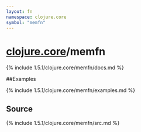 ```yaml
---
layout: fn
namespace: clojure.core
symbol: "memfn"
---
```


# [clojure.core](../)/memfn

{% include 1.5.1/clojure.core/memfn/docs.md %}

##Examples

{% include 1.5.1/clojure.core/memfn/examples.md %}
## Source
{% include 1.5.1/clojure.core/memfn/src.md %}

